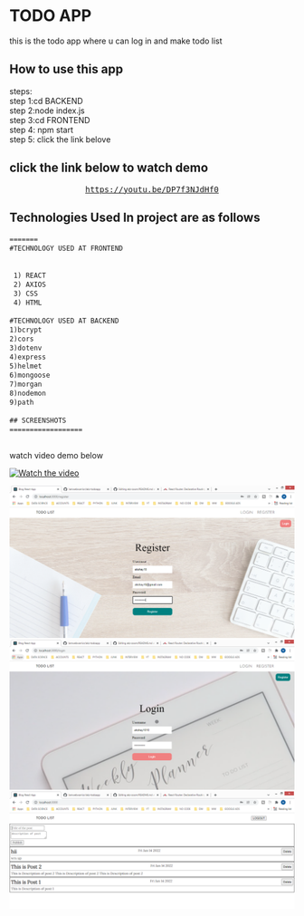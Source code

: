 # TODO APP

this is the todo app where u can log in and make todo list
<br/>


## How to use this app
steps:<br/>
step 1:cd BACKEND<br/>
step 2:node index.js<br/>
step 3:cd FRONTEND<br/>
step 4: npm start<br/>
step 5: click the link belove<br/>
## click the link below to watch demo
<div align="center">
<pre>
<a href="https://youtu.be/DP7f3NJdHf0">https://youtu.be/DP7f3NJdHf0</a>
</pre>
</div>


## Technologies Used In project are as follows

```
=======
#TECHNOLOGY USED AT FRONTEND


 1) REACT
 2) AXIOS
 3) CSS
 4) HTML

#TECHNOLOGY USED AT BACKEND
1)bcrypt
2)cors
3)dotenv
4)express
5)helmet
6)mongoose
7)morgan
8)nodemon
9)path

## SCREENSHOTS
==================


```
watch video demo below


[![Watch the video](https://img.youtube.com/vi/DP7f3NJdHf0/maxresdefault.jpg)](https://youtu.be/DP7f3NJdHf0)

<img src="./register.PNG">
<img src="./login.PNG">
<img src="./todolist.PNG">
